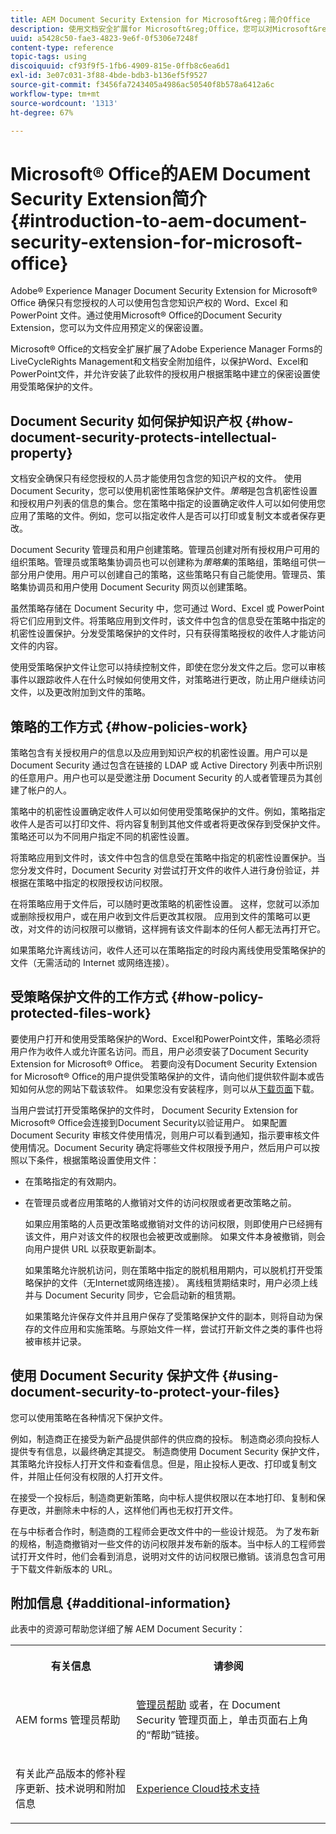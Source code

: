 ```yaml
---
title: AEM Document Security Extension for Microsoft&reg；简介Office
description: 使用文档安全扩展for Microsoft&reg;Office，您可以对Microsoft&reg；应用预定义的保密设置办公室文件。
uuid: a5428c50-fae3-4823-9e6f-0f5306e7248f
content-type: reference
topic-tags: using
discoiquuid: cf93f9f5-1fb6-4909-815e-0ffb8c6ea6d1
exl-id: 3e07c031-3f88-4bde-bdb3-b136ef5f9527
source-git-commit: f3456fa7243405a4986ac50540f8b578a6412a6c
workflow-type: tm+mt
source-wordcount: '1313'
ht-degree: 67%

---
```


# Microsoft® Office的AEM Document Security Extension简介{#introduction-to-aem-document-security-extension-for-microsoft-office}

Adobe® Experience Manager Document Security Extension for Microsoft® Office 确保只有您授权的人可以使用包含您知识产权的 Word、Excel 和 PowerPoint 文件。通过使用Microsoft® Office的Document Security Extension，您可以为文件应用预定义的保密设置。

Microsoft® Office的文档安全扩展扩展了Adobe Experience Manager Forms的LiveCycleRights Management和文档安全附加组件，以保护Word、Excel和PowerPoint文件，并允许安装了此软件的授权用户根据策略中建立的保密设置使用受策略保护的文件。

## Document Security 如何保护知识产权 {#how-document-security-protects-intellectual-property}

文档安全确保只有经您授权的人员才能使用包含您的知识产权的文件。 使用 Document Security，您可以使用机密性策略保护文件。*策略*&#x200B;是包含机密性设置和授权用户列表的信息的集合。您在策略中指定的设置确定收件人可以如何使用您应用了策略的文件。例如，您可以指定收件人是否可以打印或复制文本或者保存更改。

Document Security 管理员和用户创建策略。管理员创建对所有授权用户可用的组织策略。管理员或策略集协调员也可以创建称为&#x200B;*策略集*&#x200B;的策略组，策略组可供一部分用户使用。用户可以创建自己的策略，这些策略只有自己能使用。管理员、策略集协调员和用户使用 Document Security 网页以创建策略。

虽然策略存储在 Document Security 中，您可通过 Word、Excel 或 PowerPoint 将它们应用到文件。将策略应用到文件时，该文件中包含的信息受在策略中指定的机密性设置保护。分发受策略保护的文件时，只有获得策略授权的收件人才能访问文件的内容。

使用受策略保护文件让您可以持续控制文件，即使在您分发文件之后。您可以审核事件以跟踪收件人在什么时候如何使用文件，对策略进行更改，防止用户继续访问文件，以及更改附加到文件的策略。

## 策略的工作方式 {#how-policies-work}

策略包含有关授权用户的信息以及应用到知识产权的机密性设置。用户可以是 Document Security 通过包含在链接的 LDAP 或 Active Directory 列表中所识别的任意用户。用户也可以是受邀注册 Document Security 的人或者管理员为其创建了帐户的人。

策略中的机密性设置确定收件人可以如何使用受策略保护的文件。例如，策略指定收件人是否可以打印文件、将内容复制到其他文件或者将更改保存到受保护文件。策略还可以为不同用户指定不同的机密性设置。

将策略应用到文件时，该文件中包含的信息受在策略中指定的机密性设置保护。当您分发文件时，Document Security 对尝试打开文件的收件人进行身份验证，并根据在策略中指定的权限授权访问权限。

在将策略应用于文件后，可以随时更改策略的机密性设置。 这样，您就可以添加或删除授权用户，或在用户收到文件后更改其权限。 应用到文件的策略可以更改，对文件的访问权限可以撤销，这样拥有该文件副本的任何人都无法再打开它。

如果策略允许离线访问，收件人还可以在策略指定的时段内离线使用受策略保护的文件（无需活动的 Internet 或网络连接）。

## 受策略保护文件的工作方式 {#how-policy-protected-files-work}

要使用户打开和使用受策略保护的Word、Excel和PowerPoint文件，策略必须将用户作为收件人或允许匿名访问。而且，用户必须安装了Document Security Extension for Microsoft® Office。 若要向没有Document Security Extension for Microsoft® Office的用户提供受策略保护的文件，请向他们提供软件副本或告知如何从您的网站下载该软件。 如果您没有安装程序，则可以从[下载页面](https://experienceleague.adobe.com/docs/experience-manager-document-security/using/download-installer.html?lang=en)下载。

当用户尝试打开受策略保护的文件时， Document Security Extension for Microsoft® Office会连接到Document Security以验证用户。 如果配置 Document Security 审核文件使用情况，则用户可以看到通知，指示要审核文件使用情况。Document Security 确定将哪些文件权限授予用户，然后用户可以按照以下条件，根据策略设置使用文件：

* 在策略指定的有效期内。
* 在管理员或者应用策略的人撤销对文件的访问权限或者更改策略之前。

   如果应用策略的人员更改策略或撤销对文件的访问权限，则即使用户已经拥有该文件，用户对该文件的权限也会被更改或删除。 如果文件本身被撤销，则会向用户提供 URL 以获取更新副本。

   如果策略允许脱机访问，则在策略中指定的脱机租用期内，可以脱机打开受策略保护的文件（无Internet或网络连接）。 离线租赁期结束时，用户必须上线并与 Document Security 同步，它会启动新的租赁期。

   如果策略允许保存文件并且用户保存了受策略保护文件的副本，则将自动为保存的文件应用和实施策略。与原始文件一样，尝试打开新文件之类的事件也将被审核并记录。

## 使用 Document Security 保护文件 {#using-document-security-to-protect-your-files}

您可以使用策略在各种情况下保护文件。

例如，制造商正在接受为新产品提供部件的供应商的投标。 制造商必须向投标人提供专有信息，以最终确定其提交。 制造商使用 Document Security 保护文件，其策略允许投标人打开文件和查看信息。但是，阻止投标人更改、打印或复制文件，并阻止任何没有权限的人打开文件。

在接受一个投标后，制造商更新策略，向中标人提供权限以在本地打印、复制和保存更改，并删除未中标的人，这样他们再也无权打开文件。

在与中标者合作时，制造商的工程师会更改文件中的一些设计规范。 为了发布新的规格，制造商撤销对一些文件的访问权限并发布新的版本。当中标人的工程师尝试打开文件时，他们会看到消息，说明对文件的访问权限已撤销。该消息包含可用于下载文件新版本的 URL。

## 附加信息 {#additional-information}

此表中的资源可帮助您详细了解 AEM Document Security：

<table >
 <tbody>
  <tr>
   <th><p>有关信息</p> </th>
   <th><p>请参阅</p> </th>
  </tr>
  <tr>
   <td><p>AEM forms 管理员帮助</p> </td>
   <td><p><a href="https://experienceleague.adobe.com/docs/experience-manager-65/forms/administrator-help/get-started/configure-general-aem-forms-settings.html?lang=en">管理员帮助</a> 或者，在 Document Security 管理页面上，单击页面右上角的“帮助”链接。</p> </td>
  </tr>
  <tr>
   <td><p>有关此产品版本的修补程序更新、技术说明和附加信息</p> </td>
   <td><p><a href="https://experienceleague.adobe.com/?support-solution=General&amp;support-tab=home#support">Experience Cloud技术支持</a></p> </td>
  </tr>
 </tbody>
</table>
